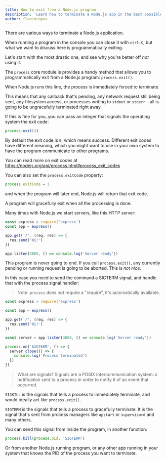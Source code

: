 ```yaml
---
title: How to exit from a Node.js program
description: 'Learn how to terminate a Node.js app in the best possible way'
author: flaviocopes
---
```


There are various ways to terminate a Node.js application.

When running a program in the console you can close it with `ctrl-C`, but what we want to discuss here is programmatically exiting.

Let's start with the most drastic one, and see why you're better off _not_ using it.

The `process` core module is provides a handy method that allows you to programmatically exit from a Node.js program: `process.exit()`.

When Node.js runs this line, the process is immediately forced to terminate.

This means that any callback that's pending, any network request still being sent, any filesystem access, or processes writing to `stdout` or `stderr` - all is going to be ungracefully terminated right away.

If this is fine for you, you can pass an integer that signals the operating system the exit code:

```js
process.exit(1)
```

By default the exit code is `0`, which means success. Different exit codes have different meaning, which you might want to use in your own system to have the program communicate to other programs.

You can read more on exit codes at <https://nodejs.org/api/process.html#process_exit_codes>

You can also set the `process.exitCode` property:

```js
process.exitCode = 1
```

and when the program will later end, Node.js will return that exit code.

A program will gracefully exit when all the processing is done.

Many times with Node.js we start servers, like this HTTP server:

```js
const express = require('express')
const app = express()

app.get('/', (req, res) => {
  res.send('Hi!')
})

app.listen(3000, () => console.log('Server ready'))
```

This program is never going to end. If you call `process.exit()`, any currently pending or running request is going to be aborted. This is _not nice_.

In this case you need to send the command a SIGTERM signal, and handle that with the process signal handler:

> Note: `process` does not require a "require", it's automatically available.

```js
const express = require('express')

const app = express()

app.get('/', (req, res) => {
  res.send('Hi!')
})

const server = app.listen(3000, () => console.log('Server ready'))

process.on('SIGTERM', () => {
  server.close(() => {
    console.log('Process terminated')
  })
})
```

> What are signals? Signals are a POSIX intercommunication system: a notification sent to a process in order to notify it of an event that occurred.

`SIGKILL` is the signals that tells a process to immediately terminate, and would ideally act like `process.exit()`.

`SIGTERM` is the signals that tells a process to gracefully terminate. It is the signal that's sent from process managers like `upstart` or `supervisord` and many others.

You can send this signal from inside the program, in another function:

```js
process.kill(process.pid, 'SIGTERM')
```

Or from another Node.js running program, or any other app running in your system that knows the PID of the process you want to terminate.
